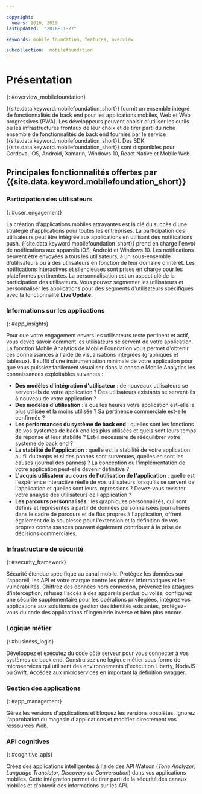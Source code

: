 ```yaml
---

copyright:
  years: 2016, 2019
lastupdated:  "2018-11-27"

keywords: mobile foundation, features, overview

subcollection:  mobilefoundation
---
```


#	Présentation
{: #overview_mobilefoundation}

{{site.data.keyword.mobilefoundation_short}} fournit un ensemble intégré de fonctionnalités de back end pour les applications mobiles, Web et Web progressives (PWA). Les développeurs peuvent choisir d'utiliser les outils ou les infrastructures frontaux de leur choix et de tirer parti du riche ensemble de fonctionnalités de back end fournies par le service {{site.data.keyword.mobilefoundation_short}}. Des SDK {{site.data.keyword.mobilefoundation_short}} sont disponibles pour Cordova, iOS, Android, Xamarin, Windows 10, React Native et Mobile Web.

## Principales fonctionnalités offertes par {{site.data.keyword.mobilefoundation_short}}

### Participation des utilisateurs
{: #user_engagement}

La création d'applications mobiles attrayantes est la clé du succès d'une stratégie d'applications pour toutes les entreprises. La participation des utilisateurs peut être intégrée aux applications en utilisant des notifications push. {{site.data.keyword.mobilefoundation_short}} prend en charge l'envoi de notifications aux appareils iOS, Android et Windows 10. Les notifications peuvent être envoyées à tous les utilisateurs, à un sous-ensemble d'utilisateurs ou à des utilisateurs en fonction de leur domaine d'intérêt. Les notifications interactives et silencieuses sont prises en charge pour les plateformes pertinentes. La personnalisation est un aspect clé de la participation des utilisateurs. Vous pouvez segmenter les utilisateurs et personnaliser les applications pour des segments d'utilisateurs spécifiques avec la fonctionnalité **Live Update**.

###  Informations sur les applications
{: #app_insights}

Pour que votre engagement envers les utilisateurs reste pertinent et actif, vous devez savoir comment les utilisateurs se servent de votre application.   La fonction Mobile Analytics de Mobile Foundation vous permet d'obtenir ces connaissances à l'aide de visualisations intégrées (graphiques et tableaux).  Il suffit d'une instrumentation minimale de votre application pour que vous puissiez facilement visualiser dans la console Mobile Analytics les connaissances exploitables suivantes :
- **Des modèles d'intégration d'utilisateur** : de nouveaux utilisateurs se servent-ils de votre application ? Des utilisateurs existants se servent-ils à nouveau de votre application ?
- **Des modèles d'utilisation** : à quelles heures votre application est-elle la plus utilisée et la moins utilisée ? Sa pertinence commerciale est-elle confirmée ?
- **Les performances du système de back end** : quelles sont les fonctions de vos systèmes de back end les plus utilisées et quels sont leurs temps de réponse et leur stabilité ? Est-il nécessaire de rééquilibrer votre système de back end ?
- **La stabilité de l'application** : quelle est la stabilité de votre application au fil du temps et si des pannes sont survenues, quelles en sont les causes (journal des pannes) ? La conception ou l'implémentation de votre application peut-elle devenir définitive ?
- **L'acquis utilisateur au cours de l'utilisation de l'application** : quelle est l'expérience interactive réelle de vos utilisateurs lorsqu'ils se servent de l'application et quelles sont leurs impressions ? Devez-vous revisiter votre analyse des utilisateurs de l'application ?
- **Les parcours personnalisés** : les graphiques personnalisés, qui sont définis et représentés à partir de données personnalisées journalisées dans le cadre de parcours et de flux propres à l'application, offrent également de la souplesse pour l'extension et la définition de vos propres connaissances pouvant également contribuer à la prise de décisions commerciales.

###  Infrastructure de sécurité
{: #security_framework}

Sécurité étendue spécifique au canal mobile. Protégez les données sur l'appareil, les API et votre marque contre les pirates informatiques et les vulnérabilités. Chiffrez des données hors connexion, prévenez les attaques d'interception, refusez l'accès à des appareils perdus ou volés, configurez une sécurité supplémentaire pour les opérations privilégiées, intégrez vos applications aux solutions de gestion des identités existantes, protégez-vous du code des applications d'ingénierie inverse et bien plus encore.

###  Logique métier
{: #business_logic}

Développez et exécutez du code côté serveur pour vous connecter à vos systèmes de back end. Construisez une logique métier sous forme de microservices qui utilisent des environnements d'exécution Liberty, NodeJS ou Swift. Accédez aux microservices en important la définition swagger.

###  Gestion des applications
{:  #app_management}

Gérez les versions d'applications et bloquez les versions obsolètes. Ignorez l'approbation du magasin d'applications et modifiez directement vos ressources Web.

###  API cognitives
{:  #cognitive_apis}

Créez des applications intelligentes à l'aide des API Watson (*Tone Analyzer, Language Translator, Discovery ou Conversation*) dans vos applications mobiles. Cette intégration permet de tirer parti de la sécurité des canaux mobiles et d'obtenir des informations sur les API.

